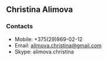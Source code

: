 Christina Alimova
-----------------

### Contacts ###

- Mobile: +375(29)869-02-12
- Email: alimova.christina@gmail.com
- Skype: alimova.christina




